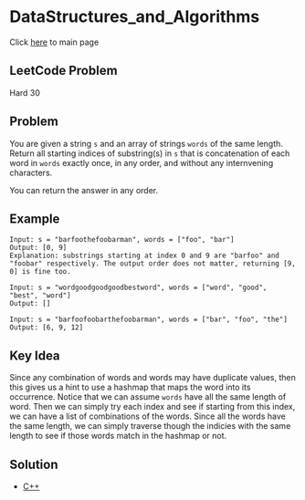 # DataStructures_and_Algorithms
Click [here](../../README.md) to main page

## LeetCode Problem
Hard 30

## Problem
You are given a string `s` and an array of strings `words` of the same length. Return all starting indices of substring(s) in `s` that is concatenation of each word in `words` exactly once, in any order, and without any internvening characters.

You can return the answer in any order.

## Example
```
Input: s = "barfoothefoobarman", words = ["foo", "bar"]
Output: [0, 9]
Explanation: substrings starting at index 0 and 9 are "barfoo" and "foobar" respectively. The output order does not matter, returning [9, 0] is fine too.

Input: s = "wordgoodgoodgoodbestword", words = ["word", "good", "best", "word"]
Output: []

Input: s = "barfoofoobarthefoobarman", words = ["bar", "foo", "the"]
Output: [6, 9, 12]
```

## Key Idea
Since any combination of words and words may have duplicate values, then this gives us a hint to use a hashmap that maps the word into its occurrence. Notice that we can assume `words` have all the same length of word. Then we can simply try each index and see if starting from this index, we can have a list of combinations of the words. Since all the words have the same length, we can simply traverse though the indicies with the same length to see if those words match in the hashmap or not.

## Solution
- [C++](./solution.cpp)
